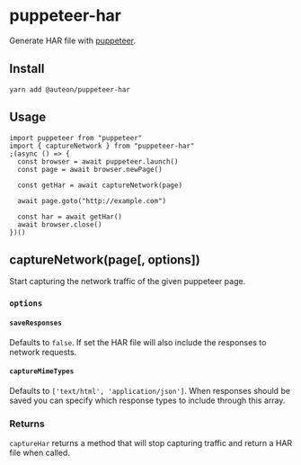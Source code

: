 # puppeteer-har

Generate HAR file with [puppeteer](https://github.com/GoogleChrome/puppeteer).

## Install

```
yarn add @auteon/puppeteer-har
```

## Usage

```es6
import puppeteer from "puppeteer"
import { captureNetwork } from "puppeteer-har"
;(async () => {
  const browser = await puppeteer.launch()
  const page = await browser.newPage()

  const getHar = await captureNetwork(page)

  await page.goto("http://example.com")

  const har = await getHar()
  await browser.close()
})()
```

## captureNetwork(page[, options])

Start capturing the network traffic of the given puppeteer page.

### `options`

#### `saveResponses`

Defaults to `false`.
If set the HAR file will also include the responses to network requests.

#### `captureMimeTypes`

Defaults to `['text/html', 'application/json']`.
When responses should be saved you can specify which response types to include through this array.

### Returns

`captureHar` returns a method that will stop capturing traffic and return a HAR file when called.

